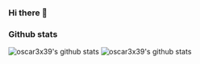 ### Hi there 👋

### Github stats

![oscar3x39's github stats](https://github-readme-stats.vercel.app/api?username=oscar3x39&count_private=true&show_icons=true)
![oscar3x39's github stats](https://github-readme-stats.vercel.app/api/top-langs/?username=appleboy&theme=merko&layout=compact)
